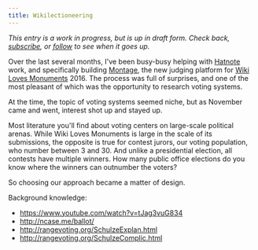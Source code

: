 ```yaml
---
title: Wikilectioneering
---
```


*This entry is a work in progress, but is up in draft form. Check
 back, [subscribe](http://sedimental.org/atom.xml), or
 [follow](https://twitter.com/mhashemi) to see when it goes up.*

Over the last several months, I've been busy-busy helping with
[Hatnote][hatnote] work, and specifically building
[Montage][montage_process], the new judging platform for
[Wiki Loves Monuments][wlm] 2016. The process was full of surprises,
and one of the most pleasant of which was the opportunity to research
voting systems.

[hatnote]: http://hatnote.com
[montage_process]: https://blog.wikimedia.org/2016/12/22/montage-platform-wiki-loves-monuments/
[wlm]: http://wikilovesmonuments.org

At the time, the topic of voting systems seemed niche, but as November
came and went, interest shot up and stayed up.

Most literature you'll find about voting centers on large-scale
political arenas. While Wiki Loves Monuments is large in the scale of
its submissions, the opposite is true for contest jurors, our voting
population, who number between 3 and 30. And unlike a presidential
election, all contests have multiple winners. How many public
office elections do you know where the winners can outnumber the
voters?

So choosing our approach became a matter of design.

Background knowledge:

* https://www.youtube.com/watch?v=tJag3vuG834
* http://ncase.me/ballot/
* http://rangevoting.org/SchulzeExplan.html
* http://rangevoting.org/SchulzeComplic.html
